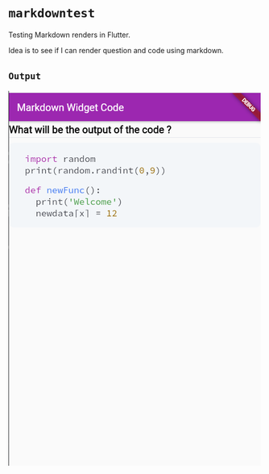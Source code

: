# `markdowntest`

Testing Markdown renders in Flutter.

Idea is to see if I can render question and code using markdown.

## `Output`

![Output](./output.png)